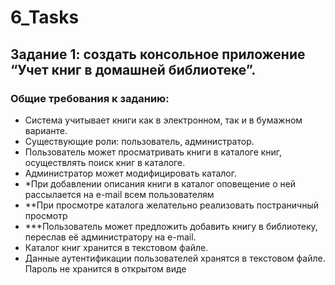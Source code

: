 # 6_Tasks

## Задание 1: создать консольное приложение “Учет книг в домашней библиотеке”.
### Общие требования к заданию:
* Система учитывает книги как в электронном, так и в бумажном варианте.
* Существующие роли: пользователь, администратор.
* Пользователь может просматривать книги в каталоге книг, осуществлять поиск
книг в каталоге.
* Администратор может модифицировать каталог.
* *При добавлении описания книги в каталог оповещение о ней рассылается на
e-mail всем пользователям
* **При просмотре каталога желательно реализовать постраничный просмотр
* ***Пользователь может предложить добавить книгу в библиотеку, переслав её
администратору на e-mail.
* Каталог книг хранится в текстовом файле.
* Данные аутентификации пользователей хранятся в текстовом файле. Пароль
не хранится в открытом виде
